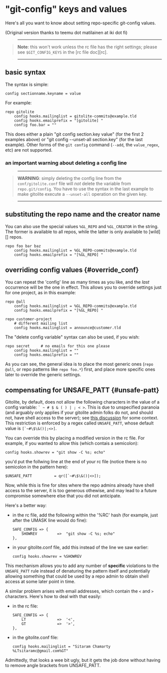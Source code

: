 # "git-config" keys and values

<!-- pandoc: toc -->

Here's all you want to know about setting repo-specific git-config values.

(Original version thanks to teemu dot matilainen at iki dot fi)

>   ----

>   **Note**: this won't work unless the rc file has the right settings;
>   please see `$GIT_CONFIG_KEYS` in the [rc file doc][rc].

>   ----

## basic syntax

The syntax is simple:

    config sectionname.keyname = value

For example:

    repo gitolite
        config hooks.mailinglist = gitolite-commits@example.tld
        config hooks.emailprefix = "[gitolite] "
        config foo.bar = ""

This does either a plain "git config section.key value" (for the first 2
examples above) or "git config --unset-all section.key" (for the last
example).  Other forms of the `git config` command (`--add`, the
`value_regex`, etc) are not supported.

### an important warning about **deleting** a config line

>   ----

>   **WARNING**: simply deleting the config line from the `conf/gitolite.conf`
>   file will *not* delete the variable from `repo.git/config`.  You have to
>   use the syntax in the last example to make gitolite execute a
>   `--unset-all` operation on the given key.

>   ----

## substituting the repo name and the creator name

You can also use the special values `%GL_REPO` and `%GL_CREATOR` in the
string.  The former is available to all repos, while the latter is only
available to [wild][] repos.

    repo foo bar baz
        config hooks.mailinglist = %GL_REPO-commits@example.tld
        config hooks.emailprefix = "[%GL_REPO] "

## overriding config values {#override_conf}

You can repeat the 'config' line as many times as you like, and the *last*
occurrence will be the one in effect.  This allows you to override settings
just for one project, as in this example:

    repo @all
        config hooks.mailinglist = %GL_REPO-commits@example.tld
        config hooks.emailprefix = "[%GL_REPO] "

    repo customer-project
        # different mailing list
        config hooks.mailinglist = announce@customer.tld

The "delete config variable" syntax can also be used, if you wish:

    repo secret     # no emails for this one please
        config hooks.mailinglist = ""
        config hooks.emailprefix = ""

As you can see, the general idea is to place the most generic ones (`repo
@all`, or repo patterns like `repo foo.*`) first, and place more specific ones
later to override the generic settings.

## compensating for UNSAFE\_PATT {#unsafe-patt}

Gitolite, by default, does not allow the following characters in the value of
a config variable: `` ` ~ # $ & ( ) | ; < > ``.  This is due to unspecified
paranoia (and arguably only applies if your gitolite admin folks do not, and
should not, have shell access to the server); see [this discussion][ud] for
some context.  This restriction is enforced by a regex called `UNSAFE_PATT`,
whose default value is ``[`~#\$\&()|;<>]``.

[ud]: https://groups.google.com/d/topic/gitolite/9WNsA-Axmg4/discussion

You can override this by placing a modified version in the rc file.  For
example, if you wanted to allow this (which contais a semicolon):

    config hooks.showrev = "git show -C %s; echo"

you'd put the follwing line at the end of your rc file (notice there is no
semicolon in the pattern here):

    $UNSAFE_PATT          = qr([`~#\$\&()|<>]);

Now, while this is fine for sites where the repo admins already have shell
access to the server, it is too generous othewise, and may lead to a future
compromise somewhere else that you did not anticipate.

Here's a better way:

  * in the rc file, add the following within the '%RC' hash (for example, just
    after the UMASK line would do fine):

        SAFE_CONFIG => {
            SHOWREV         =>  "git show -C %s; echo"
        },

  * in your gitolite.conf file, add this instead of the line we saw earlier:

        config hooks.showrev = %SHOWREV

This mechanism allows you to add any number of **specific** violations to the
`UNSAFE_PATT` rule instead of denaturing the pattern itself and potentially
allowing something that could be used by a repo admin to obtain shell access
at some later point in time.

A similar problem arises with email addresses, which contain the `<` and `>`
characters.  Here's how to deal with that easily:

  * in the rc file:

        SAFE_CONFIG => {
            LT              =>  '<',
            GT              =>  '>',
        },

  * in the gitolite.conf file:

        config hooks.mailinglist = "Sitaram Chamarty %LTsitaramc@gmail.com%GT"

Admittedly, that looks a wee bit ugly, but it gets the job done without having
to remove angle brackets from UNSAFE\_PATT.
